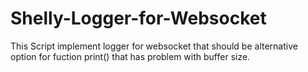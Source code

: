 # Shelly-Logger-for-Websocket
This Script implement logger for websocket that should be alternative option for fuction print() that has problem with buffer size.
